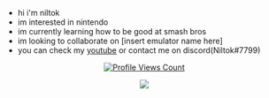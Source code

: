 - hi i'm niltok
- im interested in nintendo
- im currently learning how to be good at smash bros
- im looking to collaborate on [insert emulator name here]
- you can check my [youtube](https://www.youtube.com/channel/UCJNNIz40xVgEDD2fzrfrRaA) or contact me on discord(Niltok#7799)
<a href="https://github.com/niltok64">
<p align="center">
  <img src="https://komarev.com/ghpvc/?username=niltok64" alt="Profile Views Count">
</p>
</a>

<p align="center">
  <img src="https://github-readme-stats.vercel.app/api/?username=niltok64&title_color=4F8CC9&text_color=9f9f9f&show_icons=true&bg_color=00000000&hide_border=true&icon_color=4F8CC9&hide_title=true&count_private=true" />
</p>


<!---
niltok64/niltok64 is a ✨ special ✨ repository because its `README.md` (this file) appears on your GitHub profile.
You can click the Preview link to take a look at your changes.
--->

